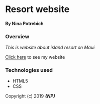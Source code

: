 # Resort website

#### By Nina Potrebich

### Overview
_This is website about island resort on Maui_

[Click here](https://potrebichka.github.io/resort_website/) to see my website

### Technologies used
- HTML5
- CSS


Copyright (c) 2019 **_{NP}_**
